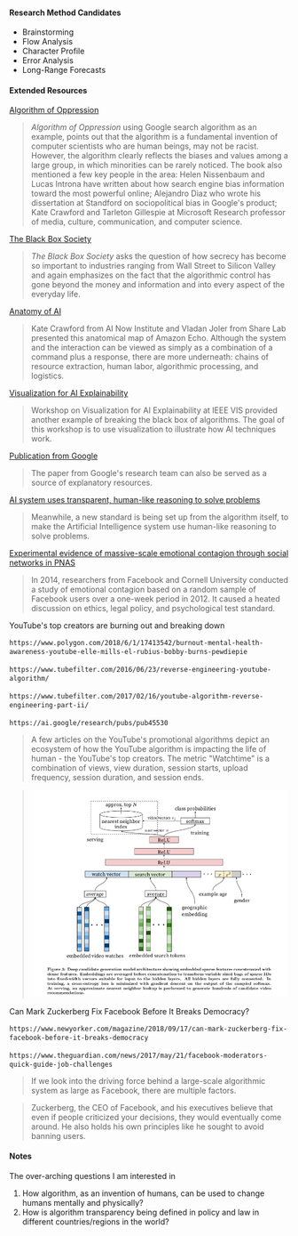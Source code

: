 #### Research Method Candidates
* Brainstorming
* Flow Analysis
* Character Profile
* Error Analysis
* Long-Range Forecasts
#### Extended Resources
[Algorithm of Oppression](https://nyupress.org/books/9781479837243/)

> *Algorithm of Oppression* using Google search algorithm as an example, points out that the algorithm is a fundamental invention of computer scientists who are human beings, may not be racist. However, the algorithm clearly reflects the biases and values among a large group, in which minorities can be rarely noticed. The book also mentioned a few key people in the area: Helen Nissenbaum and Lucas Introna have written about how search engine bias information toward the most powerful online; Alejandro Diaz who wrote his dissertation at Standford on sociopolitical bias in Google's product; Kate Crawford and Tarleton Gillespie at Microsoft Research professor of media, culture, communication, and computer science. 

[The Black Box Society](http://www.hup.harvard.edu/catalog.php?isbn=9780674368279)

> *The Black Box Society* asks the question of how secrecy has become so important to industries ranging from Wall Street to Silicon Valley and again emphasizes on the fact that the algorithmic control has gone beyond the money and information and into every aspect of the everyday life. 

[Anatomy of AI](https://anatomyof.ai)
> Kate Crawford from AI Now Institute and Vladan Joler from Share Lab presented this anatomical map of Amazon Echo. Although the system and the interaction can be viewed as simply as a combination of a command plus a response, there are more underneath: chains of resource extraction, human labor, algorithmic processing, and logistics. 

[Visualization for AI Explainability](https://visxai.io)
> Workshop on Visualization for AI Explainability at IEEE VIS provided another example of breaking the black box of algorithms. The goal of this workshop is to use visualization to illustrate how AI techniques work. 

[Publication from Google](https://ai.google/research/pubs/)
> The paper from Google's research team can also be served as a source of explanatory resources. 

[AI system uses transparent, human-like reasoning to solve problems](http://news.mit.edu/2018/mit-lincoln-laboratory-ai-system-solves-problems-through-human-reasoning-0911)
> Meanwhile, a new standard is being set up from the algorithm itself, to make the Artificial Intelligence system use human-like reasoning to solve problems.  

[Experimental evidence of massive-scale emotional contagion through social networks in PNAS](http://www.pnas.org/content/pnas/111/24/8788.full.pdf)
> In 2014, researchers from Facebook and Cornell University conducted a study of emotional contagion based on a random sample of Facebook users over a one-week period in 2012. It caused a heated discussion on ethics, legal policy, and psychological test standard. 

YouTube's top creators are burning out and breaking down

    https://www.polygon.com/2018/6/1/17413542/burnout-mental-health-awareness-youtube-elle-mills-el-rubius-bobby-burns-pewdiepie

    https://www.tubefilter.com/2016/06/23/reverse-engineering-youtube-algorithm/

    https://www.tubefilter.com/2017/02/16/youtube-algorithm-reverse-engineering-part-ii/

    https://ai.google/research/pubs/pub45530

> A few articles on the YouTube's promotional algorithms depict an ecosystem of how the YouTube algorithm is impacting the life of human - the YouTube's top creators. The metric "Watchtime" is a combination of views, view duration, session starts, upload frequency, session duration, and session ends.

> ![alt text](Assets/youtube.png "DNN for Youtube Recommendation")

Can Mark Zuckerberg Fix Facebook Before It Breaks Democracy?

    https://www.newyorker.com/magazine/2018/09/17/can-mark-zuckerberg-fix-facebook-before-it-breaks-democracy

    https://www.theguardian.com/news/2017/may/21/facebook-moderators-quick-guide-job-challenges 

> If we look into the driving force behind a large-scale algorithmic system as large as Facebook, there are multiple factors. 

> Zuckerberg, the CEO of Facebook, and his executives believe that even if people criticized your decisions, they would eventually come around. He also holds his own principles like he sought to avoid banning users. 

#### Notes
The over-arching questions I am interested in 
1. How algorithm, as an invention of humans, can be used to change humans mentally and physically?
2. How is algorithm transparency being defined in policy and law in different countries/regions in the world?


